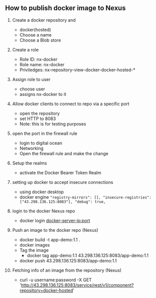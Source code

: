 ## How to publish docker image to Nexus

1. Create a docker repository and
    - docker(hosted)
    - Choose a name
    - Choose a Blob store

2. Create a role
    - Role ID: nx-docker
    - Role name: nx-docker
    - Priviledges: nx-repository-view-docker-docker-hosted-*

3. Assign role to user
    - choose user
    - assigns nx-docker to it

4. Allow docker clients to connect to repo via a specific port
    - open the repository
    - set HTTP to 8083
    - Note: this is for testing purposes

5. open the port in the firewall rule
    - login to digital ocean
    - Networking
    - Open the firewall rule and make the change

6. Setup the realms
    - activate the Docker Bearer Token Realm

7. setting up docker to accept insecure connections
    - using docker desktop
    - docker engine
    `
    "registry-mirrors": [],
    "insecure-registries": ["43.298.136.125:8083"],
    "debug": true,
    `
8. login to the docker Nexus repo
    - docker login <docker-server-ip:port>

9. Push an image to the docker repo (Nexus)
    - docker build -t app-demo:1.1 .
    - docker images
    - Tag the image
        - docker tag app-demo:1.1 43.298.136.125:8083/app-demo:1.1
    - docker push 43.298.136.125:8083/app-demo:1.1

10. Fetching info of an image from the repository (Nexus)
    - curl -u username:password -X GET 'http://43.298.136.125:8083/service/rest/v1/component?repository=docker-hosted'
